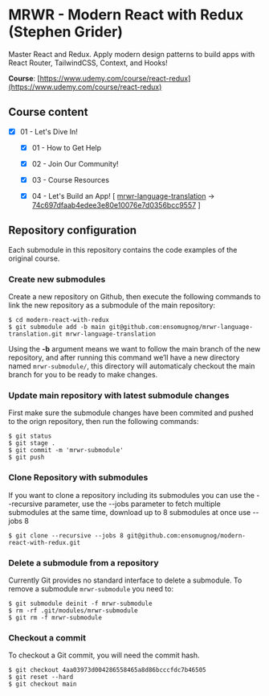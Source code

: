 # MRWR - Modern React with Redux (Stephen Grider)
Master React and Redux. Apply modern design patterns to build apps with React Router, TailwindCSS, Context, and Hooks!

**Course**: [https://www.udemy.com/course/react-redux](https://www.udemy.com/course/react-redux)

## Course content

- [x] 01 - Let's Dive In!

  - [x] 01 - How to Get Help

  - [x] 02 - Join Our Community!

  - [x] 03 - Course Resources

  - [x] 04 - Let's Build an App! [ [mrwr-language-translation](https://github.com/ensomugnog/mrwr-language-translation) -> [74c697dfaab4edee3e80e10076e7d0356bcc9557](https://github.com/ensomugnog/mrwr-language-translation/commit/74c697dfaab4edee3e80e10076e7d0356bcc9557) ]

## Repository configuration
Each submodule in this repository contains the code examples of the original course.

### Create new submodules
Create a new repository on Github, then execute the following commands to link the new repository as a submodule of the main repository:

```
$ cd modern-react-with-redux
$ git submodule add -b main git@github.com:ensomugnog/mrwr-language-translation.git mrwr-language-translation
```

Using the **-b** argument means we want to follow the main branch of the new repository, and after running this command we’ll have a new directory named `mrwr-submodule/`, this directory will automaticaly checkout the main branch for you to be ready to make changes.

### Update main repository with latest submodule changes
First make sure the submodule changes have been commited and pushed to the orign repository, then run the following commands:

```
$ git status
$ git stage .
$ git commit -m 'mrwr-submodule'
$ git push
```

### Clone Repository with submodules
If you want to clone a repository including its submodules you can use the --recursive parameter, use the --jobs parameter to fetch multiple submodules at the same time, download up to 8 submodules at once use --jobs 8

```
$ git clone --recursive --jobs 8 git@github.com:ensomugnog/modern-react-with-redux.git
```

### Delete a submodule from a repository
Currently Git provides no standard interface to delete a submodule. To remove a submodule `mrwr-submodule` you need to:

```
$ git submodule deinit -f mrwr-submodule
$ rm -rf .git/modules/mrwr-submodule
$ git rm -f mrwr-submodule
```

### Checkout a commit
To checkout a Git commit, you will need the commit hash.

```
$ git checkout 4aa03973d004286558465a8d86bcccfdc7b46505
$ git reset --hard
$ git checkout main
```